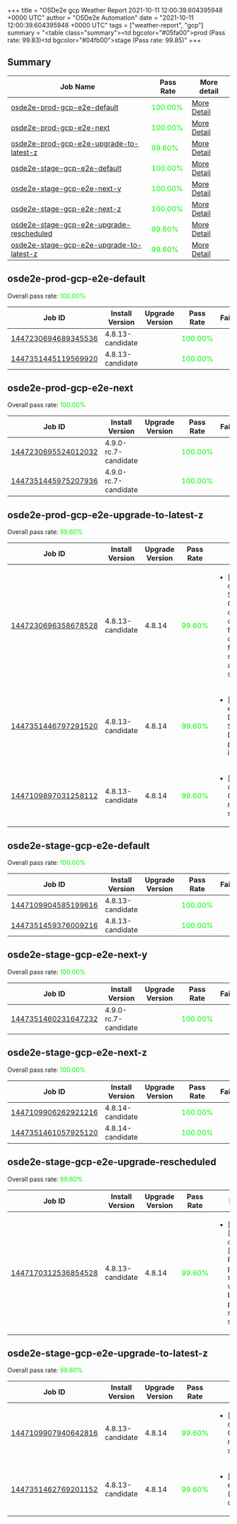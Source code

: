 +++
title = "OSDe2e gcp Weather Report 2021-10-11 12:00:39.604395948 +0000 UTC"
author = "OSDe2e Automation"
date = "2021-10-11 12:00:39.604395948 +0000 UTC"
tags = ["weather-report", "gcp"]
summary = "<table class=\"summary\"><tr><td bgcolor=\"#05fa00\"></td><td>prod (Pass rate: 99.83)</td></tr><tr><td bgcolor=\"#04fb00\"></td><td>stage (Pass rate: 99.85)</td></tr></table>"
+++
## Summary

| Job Name | Pass Rate | More detail |
|----------|-----------|-------------|
|[osde2e-prod-gcp-e2e-default](https://prow.ci.openshift.org/?job=osde2e-prod-gcp-e2e-default)| <span style="color:#01fe00;">100.00%</span>|[More Detail](#osde2e-prod-gcp-e2e-default)|
|[osde2e-prod-gcp-e2e-next](https://prow.ci.openshift.org/?job=osde2e-prod-gcp-e2e-next)| <span style="color:#01fe00;">100.00%</span>|[More Detail](#osde2e-prod-gcp-e2e-next)|
|[osde2e-prod-gcp-e2e-upgrade-to-latest-z](https://prow.ci.openshift.org/?job=osde2e-prod-gcp-e2e-upgrade-to-latest-z)| <span style="color:#0bf400;">99.60%</span>|[More Detail](#osde2e-prod-gcp-e2e-upgrade-to-latest-z)|
|[osde2e-stage-gcp-e2e-default](https://prow.ci.openshift.org/?job=osde2e-stage-gcp-e2e-default)| <span style="color:#01fe00;">100.00%</span>|[More Detail](#osde2e-stage-gcp-e2e-default)|
|[osde2e-stage-gcp-e2e-next-y](https://prow.ci.openshift.org/?job=osde2e-stage-gcp-e2e-next-y)| <span style="color:#01fe00;">100.00%</span>|[More Detail](#osde2e-stage-gcp-e2e-next-y)|
|[osde2e-stage-gcp-e2e-next-z](https://prow.ci.openshift.org/?job=osde2e-stage-gcp-e2e-next-z)| <span style="color:#01fe00;">100.00%</span>|[More Detail](#osde2e-stage-gcp-e2e-next-z)|
|[osde2e-stage-gcp-e2e-upgrade-rescheduled](https://prow.ci.openshift.org/?job=osde2e-stage-gcp-e2e-upgrade-rescheduled)| <span style="color:#0bf400;">99.60%</span>|[More Detail](#osde2e-stage-gcp-e2e-upgrade-rescheduled)|
|[osde2e-stage-gcp-e2e-upgrade-to-latest-z](https://prow.ci.openshift.org/?job=osde2e-stage-gcp-e2e-upgrade-to-latest-z)| <span style="color:#0bf400;">99.60%</span>|[More Detail](#osde2e-stage-gcp-e2e-upgrade-to-latest-z)|



## osde2e-prod-gcp-e2e-default

Overall pass rate: <span style="color:#01fe00;">100.00%</span>

| Job ID | Install Version | Upgrade Version | Pass Rate | Failures |
|--------|-----------------|-----------------|-----------|----------|
[1447230694689345536](https://prow.ci.openshift.org/view/gs/origin-ci-test/logs/osde2e-prod-gcp-e2e-default/1447230694689345536) | 4.8.13-candidate |  | <span style="color:#01fe00;">100.00%</span>|
[1447351445119569920](https://prow.ci.openshift.org/view/gs/origin-ci-test/logs/osde2e-prod-gcp-e2e-default/1447351445119569920) | 4.8.13-candidate |  | <span style="color:#01fe00;">100.00%</span>|



## osde2e-prod-gcp-e2e-next

Overall pass rate: <span style="color:#01fe00;">100.00%</span>

| Job ID | Install Version | Upgrade Version | Pass Rate | Failures |
|--------|-----------------|-----------------|-----------|----------|
[1447230695524012032](https://prow.ci.openshift.org/view/gs/origin-ci-test/logs/osde2e-prod-gcp-e2e-next/1447230695524012032) | 4.9.0-rc.7-candidate |  | <span style="color:#01fe00;">100.00%</span>|
[1447351445975207936](https://prow.ci.openshift.org/view/gs/origin-ci-test/logs/osde2e-prod-gcp-e2e-next/1447351445975207936) | 4.9.0-rc.7-candidate |  | <span style="color:#01fe00;">100.00%</span>|



## osde2e-prod-gcp-e2e-upgrade-to-latest-z

Overall pass rate: <span style="color:#0bf400;">99.60%</span>

| Job ID | Install Version | Upgrade Version | Pass Rate | Failures |
|--------|-----------------|-----------------|-----------|----------|
[1447230696358678528](https://prow.ci.openshift.org/view/gs/origin-ci-test/logs/osde2e-prod-gcp-e2e-upgrade-to-latest-z/1447230696358678528) | 4.8.13-candidate | 4.8.14 | <span style="color:#0bf400;">99.60%</span>|<ul><li>[upgrade] [Suite: operators] [OSD] Splunk Forwarder Operator clusterServiceVersion openshift-splunk-forwarder-operator/splunk-forwarder-operator should be present and in succeeded state</li></ul>
[1447351446797291520](https://prow.ci.openshift.org/view/gs/origin-ci-test/logs/osde2e-prod-gcp-e2e-upgrade-to-latest-z/1447351446797291520) | 4.8.13-candidate | 4.8.14 | <span style="color:#0bf400;">99.60%</span>|<ul><li>[upgrade] [Suite: e2e] [OSD] RBAC Dedicated Admins SCC permissions Dedicated Admin permissions should include anyuid</li></ul>
[1447109897031258112](https://prow.ci.openshift.org/view/gs/origin-ci-test/logs/osde2e-prod-gcp-e2e-upgrade-to-latest-z/1447109897031258112) | 4.8.13-candidate | 4.8.14 | <span style="color:#0bf400;">99.60%</span>|<ul><li>[upgrade] [Suite: operators] CloudIngressOperator rh-api-test hostname should resolve</li></ul>



## osde2e-stage-gcp-e2e-default

Overall pass rate: <span style="color:#01fe00;">100.00%</span>

| Job ID | Install Version | Upgrade Version | Pass Rate | Failures |
|--------|-----------------|-----------------|-----------|----------|
[1447109904585199616](https://prow.ci.openshift.org/view/gs/origin-ci-test/logs/osde2e-stage-gcp-e2e-default/1447109904585199616) | 4.8.13-candidate |  | <span style="color:#01fe00;">100.00%</span>|
[1447351459376009216](https://prow.ci.openshift.org/view/gs/origin-ci-test/logs/osde2e-stage-gcp-e2e-default/1447351459376009216) | 4.8.13-candidate |  | <span style="color:#01fe00;">100.00%</span>|



## osde2e-stage-gcp-e2e-next-y

Overall pass rate: <span style="color:#01fe00;">100.00%</span>

| Job ID | Install Version | Upgrade Version | Pass Rate | Failures |
|--------|-----------------|-----------------|-----------|----------|
[1447351460231647232](https://prow.ci.openshift.org/view/gs/origin-ci-test/logs/osde2e-stage-gcp-e2e-next-y/1447351460231647232) | 4.9.0-rc.7-candidate |  | <span style="color:#01fe00;">100.00%</span>|



## osde2e-stage-gcp-e2e-next-z

Overall pass rate: <span style="color:#01fe00;">100.00%</span>

| Job ID | Install Version | Upgrade Version | Pass Rate | Failures |
|--------|-----------------|-----------------|-----------|----------|
[1447109906262921216](https://prow.ci.openshift.org/view/gs/origin-ci-test/logs/osde2e-stage-gcp-e2e-next-z/1447109906262921216) | 4.8.14-candidate |  | <span style="color:#01fe00;">100.00%</span>|
[1447351461057925120](https://prow.ci.openshift.org/view/gs/origin-ci-test/logs/osde2e-stage-gcp-e2e-next-z/1447351461057925120) | 4.8.14-candidate |  | <span style="color:#01fe00;">100.00%</span>|



## osde2e-stage-gcp-e2e-upgrade-rescheduled

Overall pass rate: <span style="color:#0bf400;">99.60%</span>

| Job ID | Install Version | Upgrade Version | Pass Rate | Failures |
|--------|-----------------|-----------------|-----------|----------|
[1447170312536854528](https://prow.ci.openshift.org/view/gs/origin-ci-test/logs/osde2e-stage-gcp-e2e-upgrade-rescheduled/1447170312536854528) | 4.8.13-candidate | 4.8.14 | <span style="color:#0bf400;">99.60%</span>|<ul><li>[upgrade] [Suite: operators] [OSD] Prune jobs pruner jobs should works builds-pruner should run successfully</li></ul>



## osde2e-stage-gcp-e2e-upgrade-to-latest-z

Overall pass rate: <span style="color:#0bf400;">99.60%</span>

| Job ID | Install Version | Upgrade Version | Pass Rate | Failures |
|--------|-----------------|-----------------|-----------|----------|
[1447109907940642816](https://prow.ci.openshift.org/view/gs/origin-ci-test/logs/osde2e-stage-gcp-e2e-upgrade-to-latest-z/1447109907940642816) | 4.8.13-candidate | 4.8.14 | <span style="color:#0bf400;">99.60%</span>|<ul><li>[upgrade] [Suite: operators] CloudIngressOperator rh-api-test hostname should resolve</li></ul>
[1447351462769201152](https://prow.ci.openshift.org/view/gs/origin-ci-test/logs/osde2e-stage-gcp-e2e-upgrade-to-latest-z/1447351462769201152) | 4.8.13-candidate | 4.8.14 | <span style="color:#0bf400;">99.60%</span>|<ul><li>[upgrade] [Suite: e2e] Workload (redmine) should get created in the cluster</li></ul>




